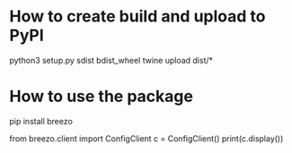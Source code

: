 # How to create build and upload to PyPI

python3 setup.py sdist bdist_wheel
twine upload dist/*

# How to use the package

pip install breezo

from breezo.client import ConfigClient
c = ConfigClient()
print(c.display())
